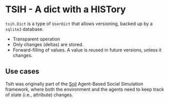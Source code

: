# TSIH - A dict with a HISTory

`tsih.Dict` is a type of `UserDict` that allows versioning, backed up by a `sqlite3` database.

* Transparent operation
* Only changes (deltas) are stored.
* Forward-filling of values. A value is reused in future versions, unless it changes.

## Use cases

Tsih was originally part of the [Soil](https://github.com/gsi-upm/soil) Agent-Based Social Simulation framework, where both the environment and the agents need to keep track of state (i.e., attribute) changes.
